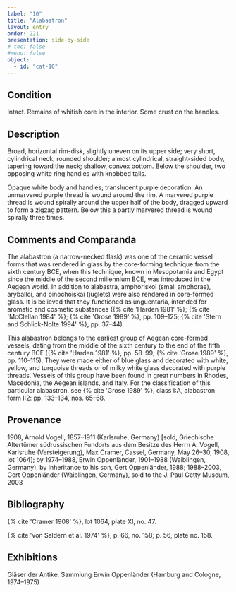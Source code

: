 ```yaml
---
label: "10"
title: "Alabastron"
layout: entry
order: 221
presentation: side-by-side
# toc: false
#menu: false 
object:
  - id: "cat-10"
---
```


## Condition

Intact. Remains of whitish core in the interior. Some crust on the handles.

## Description

Broad, horizontal rim-disk, slightly uneven on its upper side; very short, cylindrical neck; rounded shoulder; almost cylindrical, straight-sided body, tapering toward the neck; shallow, convex bottom. Below the shoulder, two opposing white ring handles with knobbed tails.

Opaque white body and handles; translucent purple decoration. An unmarvered purple thread is wound around the rim. A marvered purple thread is wound spirally around the upper half of the body, dragged upward to form a zigzag pattern. Below this a partly marvered thread is wound spirally three times.

## Comments and Comparanda

The alabastron (a narrow-necked flask) was one of the ceramic vessel forms that was rendered in glass by the core-forming technique from the sixth century BCE, when this technique, known in Mesopotamia and Egypt since the middle of the second millennium BCE, was introduced in the Aegean world. In addition to alabastra, amphoriskoi (small amphorae), aryballoi, and oinochoiskai (juglets) were also rendered in core-formed glass. It is believed that they functioned as unguentaria, intended for aromatic and cosmetic substances ({% cite 'Harden 1981' %}; {% cite 'McClellan 1984' %}; {% cite 'Grose 1989' %}, pp. 109–125; {% cite 'Stern and Schlick-Nolte 1994' %}, pp. 37–44).

This alabastron belongs to the earliest group of Aegean core-formed vessels, dating from the middle of the sixth century to the end of the fifth century BCE ({% cite 'Harden 1981' %}, pp. 58–99; {% cite 'Grose 1989' %}, pp. 110–115). They were made either of blue glass and decorated with white, yellow, and turquoise threads or of milky white glass decorated with purple threads. Vessels of this group have been found in great numbers in Rhodes, Macedonia, the Aegean islands, and Italy. For the classification of this particular alabastron, see {% cite 'Grose 1989' %}, class I:A, alabastron form I:2: pp. 133–134, nos. 65–68.

## Provenance

1908, Arnold Vogell, 1857–1911 (Karlsruhe, Germany) [sold, Griechische Altertümer südrussischen Fundorts aus dem Besitze des Herrn A. Vogell, Karlsruhe (Versteigerung), Max Cramer, Cassel, Germany, May 26–30, 1908, lot 1064]; by 1974–1988, Erwin Oppenländer, 1901–1988 (Waiblingen, Germany), by inheritance to his son, Gert Oppenländer, 1988; 1988–2003, Gert Oppenländer (Waiblingen, Germany), sold to the J. Paul Getty Museum, 2003

## Bibliography

{% cite 'Cramer 1908' %}, lot 1064, plate XI, no. 47.

{% cite 'von Saldern et al. 1974' %}, p. 66, no. 158; p. 56, plate no. 158.

## Exhibitions

Gläser der Antike: Sammlung Erwin Oppenländer (Hamburg and Cologne, 1974–1975)